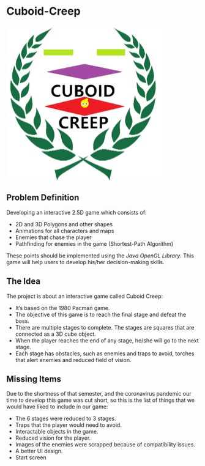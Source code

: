 # Cuboid-Creep

![alt text](https://github.com/oalqurashi/Cuboid-Creep/blob/main/Cuboid%20Creep%20(Original%20Version)/logo.png)

## Problem Definition

Developing an interactive 2.5D game which consists of:
- 2D and 3D Polygons and other shapes
- Animations for all characters and maps
- Enemies that chase the player
- Pathfinding for enemies in the game (Shortest-Path Algorithm)

These points should be implemented using the _Java OpenGL Library_. This game will help users to develop his/her decision-making skills.

## The Idea

The project is about an interactive game called Cuboid Creep:
- It’s based on the 1980 Pacman game.
- The objective of this game is to reach the final stage and defeat the boss.
- There are multiple stages to complete. The stages are squares that are connected as a 3D cube object.
- When the player reaches the end of any stage, he/she will go to the next stage.
- Each stage has obstacles, such as enemies and  traps to avoid, torches that alert enemies and reduced field of vision.

## Missing Items

Due to the shortness of that semester, and the coronavirus pandemic our time to develop this game was cut short, so this is the list of things that we would have liked to include 
in our game:
- The 6 stages were reduced to 3 stages.
- Traps that the player would need to avoid.
- Interactable objects in the game.
- Reduced vision for the player.
- Images of the enemies were scrapped because of compatibility issues.
- A better UI design.
- Start screen
